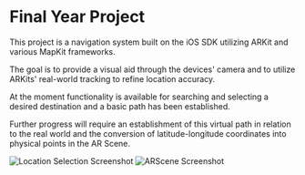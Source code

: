 # Final Year Project
This project is a navigation system built on the iOS SDK utilizing ARKit and various MapKit frameworks.

The goal is to provide a visual aid through the devices' camera and to utilize ARKits' real-world tracking to refine location accuracy.

At the moment functionality is available for searching and selecting a desired destination and a basic path has been established.

Further progress will require an establishment of this virtual path in relation to the real world and the conversion of latitude-longitude coordinates into physical points in the AR Scene.


![Location Selection Screenshot](https://i.imgur.com/l5qsMUo.png) ![ARScene Screenshot](https://i.imgur.com/QRz0QzI.jpg)
